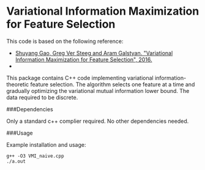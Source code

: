 # Variational Information Maximization for Feature Selection

This code is based on the following reference:
- [Shuyang Gao, Greg Ver Steeg and Aram Galstyan. "Variational Information Maximization for Feature Selection", 2016.](https://arxiv.org/abs/1606.02827)
- 

This package contains C++ code implementing variational information-theoretic feature selection. The algorithm selects one feature at a time and gradually optimizing the variational mutual information lower bound. The data required to be discrete.

###Dependencies

Only a standard c++ complier required. No other dependencies needed.

###Usage

Example installation and usage:

```
g++ -O3 VMI_naive.cpp
./a.out
```



				
